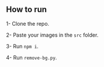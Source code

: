 ## How to run

1- Clone the repo.

2- Paste your images in the `src` folder.

3- Run `npm i`.

4- Run `remove-bg.py`.
